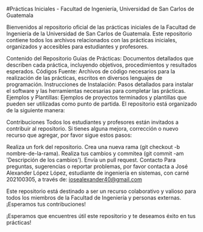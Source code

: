 #Prácticas Iniciales - Facultad de Ingeniería, Universidad de San Carlos de Guatemala

Bienvenidos al repositorio oficial de las prácticas iniciales de la Facultad de Ingeniería de la Universidad de San Carlos de Guatemala. Este repositorio contiene todos los archivos relacionados con las prácticas iniciales, organizados y accesibles para estudiantes y profesores.

Contenido del Repositorio
Guías de Prácticas: Documentos detallados que describen cada práctica, incluyendo objetivos, procedimientos y resultados esperados.
Códigos Fuente: Archivos de código necesarios para la realización de las prácticas, escritos en diversos lenguajes de programación.
Instrucciones de Instalación: Pasos detallados para instalar el software y las herramientas necesarias para completar las prácticas.
Ejemplos y Plantillas: Ejemplos de proyectos terminados y plantillas que pueden ser utilizadas como punto de partida.
El repositorio está organizado de la siguiente manera:


Contribuciones
Todos los estudiantes y profesores están invitados a contribuir al repositorio. Si tienes alguna mejora, corrección o nuevo recurso que agregar, por favor sigue estos pasos:

Realiza un fork del repositorio.
Crea una nueva rama (git checkout -b nombre-de-la-rama).
Realiza tus cambios y commitea (git commit -am 'Descripción de los cambios').
Envía un pull request.
Contacto
Para preguntas, sugerencias o reportar problemas, por favor contacta a José Alexander López López, estudiante de ingeniería en sistemas, con carné 202100305, a través de: iosealexander40@gmail.com

Este repositorio está destinado a ser un recurso colaborativo y valioso para todos los miembros de la Facultad de Ingeniería y personas externas. ¡Esperamos tus contribuciones!

¡Esperamos que encuentres útil este repositorio y te deseamos éxito en tus prácticas!






